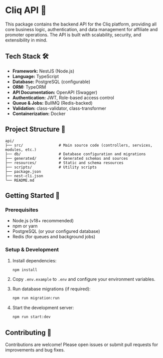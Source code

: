 # Cliq API 🚀

This package contains the backend API for the Cliq platform, providing all core business logic, authentication, and data management for affiliate and promoter operations. The API is built with scalability, security, and extensibility in mind.


## Tech Stack 🛠️

- **Framework:** NestJS (Node.js)
- **Language:** TypeScript
- **Database:** PostgreSQL (configurable)
- **ORM:** TypeORM
- **API Documentation:** OpenAPI (Swagger)
- **Authentication:** JWT, Role-based access control
- **Queue & Jobs:** BullMQ (Redis-backed)
- **Validation:** class-validator, class-transformer
- **Containerization:** Docker


## Project Structure 📁

```text
api/
├── src/                # Main source code (controllers, services, modules, etc.)
├── db/                 # Database configuration and migrations
├── generated/          # Generated schemas and sources
├── resources/          # Static and schema resources
├── scripts/            # Utility scripts
├── package.json
├── nest-cli.json
└── README.md
```


## Getting Started 🏁

### Prerequisites

- Node.js (v18+ recommended)
- npm or yarn
- PostgreSQL (or your configured database)
- Redis (for queues and background jobs)

### Setup & Development

1. Install dependencies:

   ```sh
   npm install
   ```

2. Copy `.env.example` to `.env` and configure your environment variables.

3. Run database migrations (if required):

   ```sh
   npm run migration:run
   ```

4. Start the development server:

   ```sh
   npm run start:dev
   ```


## Contributing 🤝

Contributions are welcome! Please open issues or submit pull requests for improvements and bug fixes.